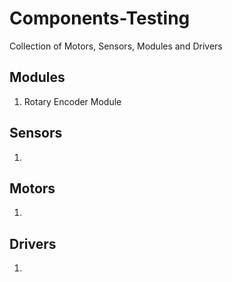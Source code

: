 # Components-Testing
Collection of Motors, Sensors, Modules and Drivers

## Modules
  1. Rotary Encoder Module


## Sensors
  1.
  
  
## Motors
  1.
  
  
## Drivers
  1.

